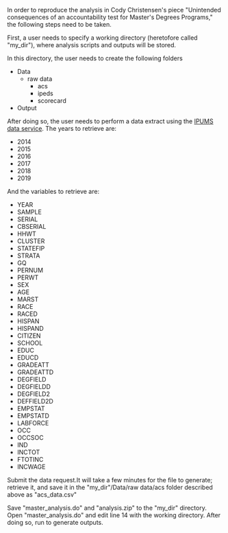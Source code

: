 In order to reproduce the analysis in Cody Christensen's piece "Unintended consequences of an accountability test for Master's Degrees Programs," the following steps need to be taken.

First, a user needs to specify a working directory (heretofore called "my_dir"), where analysis scripts and outputs will be stored.

In this directory, the user needs to create the following folders
- Data
	- raw data
		- acs
		- ipeds
		- scorecard
- Output

After doing so, the user needs to perform a data extract using the [IPUMS data service](https://usa.ipums.org/usa-action/variables/group). The years to retrieve are:
- 2014
- 2015
- 2016
- 2017
- 2018
- 2019

And the variables to retrieve are: 
- YEAR
- SAMPLE
- SERIAL
- CBSERIAL
- HHWT
- CLUSTER
- STATEFIP
- STRATA
- GQ
- PERNUM
- PERWT
- SEX
- AGE
- MARST
- RACE
- RACED
- HISPAN
- HISPAND
- CITIZEN
- SCHOOL
- EDUC
- EDUCD
- GRADEATT
- GRADEATTD
- DEGFIELD
- DEGFIELDD
- DEGFIELD2
- DEFFIELD2D
- EMPSTAT
- EMPSTATD
- LABFORCE
- OCC
- OCCSOC
- IND
- INCTOT
- FTOTINC
- INCWAGE

Submit the data request.It will take a few minutes for the file to generate; retrieve it, and save it in the "my_dir"/Data/raw data/acs folder described above as "acs_data.csv"

Save "master_analysis.do" and "analysis.zip" to the "my_dir" directory. Open "master_analysis.do" and edit line 14 with the working directory. After doing so, run to generate outputs.
